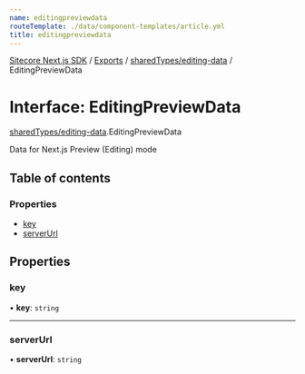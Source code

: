 ```yaml
---
name: editingpreviewdata
routeTemplate: ./data/component-templates/article.yml
title: editingpreviewdata
---
```


[Sitecore Next.js SDK](/docs/nextjs/ref/) / [Exports](/docs/nextjs/ref/modules) / [sharedTypes/editing-data](/docs/nextjs/ref/modules/sharedtypes_editing_data) / EditingPreviewData

# Interface: EditingPreviewData

[sharedTypes/editing-data](/docs/nextjs/ref/modules/sharedtypes_editing_data).EditingPreviewData

Data for Next.js Preview (Editing) mode

## Table of contents

### Properties

- [key](/docs/nextjs/ref/interfaces/sharedtypes_editing_data/editingpreviewdata#key)
- [serverUrl](/docs/nextjs/ref/interfaces/sharedtypes_editing_data/editingpreviewdata#serverurl)

## Properties

### key

• **key**: `string`

___

### serverUrl

• **serverUrl**: `string`
